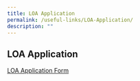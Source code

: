 ```yaml
---
title: LOA Application
permalink: /useful-links/LOA-Application/
description: ""
---
```

## LOA Application
[LOA Application Form](https://form.gov.sg/#!/60befd3746dcc8001185636d)